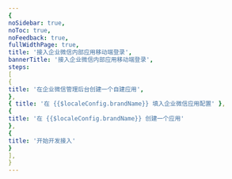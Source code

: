 ```yaml
---
{
noSidebar: true,
noToc: true,
noFeedback: true,
fullWidthPage: true,
title: '接入企业微信内部应用移动端登录',
bannerTitle: '接入企业微信内部应用移动端登录',
steps:
[
{
title: '在企业微信管理后台创建一个自建应用',
},
{ title: '在 {{$localeConfig.brandName}} 填入企业微信应用配置' },
{
title: '在 {{$localeConfig.brandName}} 创建一个应用'
},
{
title: '开始开发接入'
}
],
}
---
```


<IntegrationDetail backLink="/en/guides/connections/social"/>

